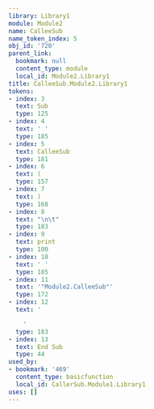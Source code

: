 ```yaml
---
library: Library1
module: Module2
name: CalleeSub
name_token_index: 5
obj_id: '720'
parent_link:
  bookmark: null
  content_type: module
  local_id: Module2.Library1
title: CalleeSub.Module2.Library1
tokens:
- index: 3
  text: Sub
  type: 125
- index: 4
  text: ' '
  type: 185
- index: 5
  text: CalleeSub
  type: 181
- index: 6
  text: (
  type: 157
- index: 7
  text: )
  type: 168
- index: 8
  text: "\n\t"
  type: 183
- index: 9
  text: print
  type: 100
- index: 10
  text: ' '
  type: 185
- index: 11
  text: '"Module2.CalleeSub"'
  type: 172
- index: 12
  text: '

    '
  type: 183
- index: 13
  text: End Sub
  type: 44
used_by:
- bookmark: '469'
  content_type: basicfunction
  local_id: CallerSub.Module1.Library1
uses: []
---
```

